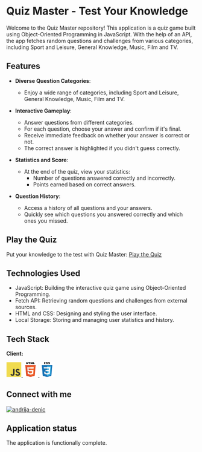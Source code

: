 # Quiz Master - Test Your Knowledge

Welcome to the Quiz Master repository! This application is a quiz game built using Object-Oriented Programming in JavaScript. With the help of an API, the app fetches random questions and challenges from various categories, including Sport and Leisure, General Knowledge, Music, Film and TV.

## Features

- **Diverse Question Categories**:
  - Enjoy a wide range of categories, including Sport and Leisure, General Knowledge, Music, Film and TV.

- **Interactive Gameplay**:
  - Answer questions from different categories.
  - For each question, choose your answer and confirm if it's final.
  - Receive immediate feedback on whether your answer is correct or not.
  - The correct answer is highlighted if you didn't guess correctly.

- **Statistics and Score**:
  - At the end of the quiz, view your statistics:
    - Number of questions answered correctly and incorrectly.
    - Points earned based on correct answers.

- **Question History**:
  - Access a history of all questions and your answers.
  - Quickly see which questions you answered correctly and which ones you missed.

## Play the Quiz

Put your knowledge to the test with Quiz Master: [Play the Quiz](https://andrijadenic9.github.io/Quiz-OOP/)

## Technologies Used

- JavaScript: Building the interactive quiz game using Object-Oriented Programming.
- Fetch API: Retrieving random questions and challenges from external sources.
- HTML and CSS: Designing and styling the user interface.
- Local Storage: Storing and managing user statistics and history.

## Tech Stack

**Client:** 
<p align="left">
<a href="https://developer.mozilla.org/en-US/docs/Web/JavaScript" target="_blank" rel="noreferrer">
<img src="https://raw.githubusercontent.com/devicons/devicon/master/icons/javascript/javascript-original.svg" alt="javascript" width="40" height="40"/>
</a>

<a href="https://www.w3.org/html/" target="_blank" rel="noreferrer">
<img src="https://raw.githubusercontent.com/devicons/devicon/master/icons/html5/html5-original-wordmark.svg" alt="html5" width="40" height="40"/>
</a>

<a href="https://www.w3schools.com/css/" target="_blank" rel="noreferrer">
<img src="https://raw.githubusercontent.com/devicons/devicon/master/icons/css3/css3-original-wordmark.svg" alt="css3" width="40" height="40"/>
</a>
</p>

## Connect with me

<p align="left">
<a href="https://linkedin.com/in/andrija-denic" target="blank"><img align="center" src="https://raw.githubusercontent.com/rahuldkjain/github-profile-readme-generator/master/src/images/icons/Social/linked-in-alt.svg" alt="andrija-denic" height="30" width="40" /></a>
</p>

## Application status
The application is functionally complete.